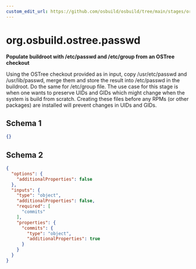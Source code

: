 ```yaml
---
custom_edit_url: https://github.com/osbuild/osbuild/tree/main/stages/org.osbuild.ostree.passwd.meta.json
---
```

# org.osbuild.ostree.passwd
<!--
[//]: # ( DO NOT MODIFY THIS FILE! )
[//]: # ( This content is generated by `scripts/pull_osbuild_modules.py` )
[//]: # ( Rather change the source of this: https://github.com/osbuild/osbuild/tree/main/stages/org.osbuild.ostree.passwd.meta.json )
-->

**Populate buildroot with /etc/passwd and /etc/group from an OSTree checkout**

Using the OSTree checkout provided as in input, copy /usr/etc/passwd and
/usr/lib/passwd, merge them and store the result into /etc/passwd in the
buildroot. Do the same for /etc/group file.
The use case for this stage is when one wants to preserve UIDs and GIDs
which might change when the system is build from scratch. Creating these
files before any RPMs (or other packages) are installed will prevent changes
in UIDs and GIDs.

## Schema 1

```json
{}
```

## Schema 2

```json
{
  "options": {
    "additionalProperties": false
  },
  "inputs": {
    "type": "object",
    "additionalProperties": false,
    "required": [
      "commits"
    ],
    "properties": {
      "commits": {
        "type": "object",
        "additionalProperties": true
      }
    }
  }
}
```
